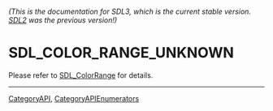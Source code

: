 ###### (This is the documentation for SDL3, which is the current stable version. [SDL2](https://wiki.libsdl.org/SDL2/) was the previous version!)
# SDL_COLOR_RANGE_UNKNOWN

Please refer to [SDL_ColorRange](SDL_ColorRange) for details.

----
[CategoryAPI](CategoryAPI), [CategoryAPIEnumerators](CategoryAPIEnumerators)

